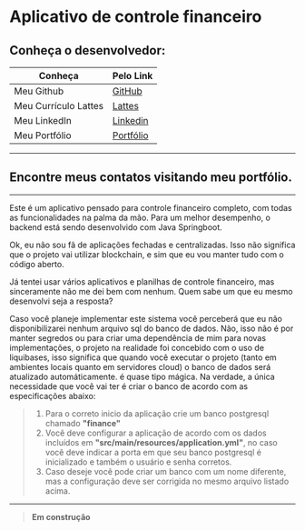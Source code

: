 # Aplicativo de controle financeiro

## Conheça o desenvolvedor:

| Conheça | Pelo Link |
| ----------- | ----------- |
| Meu Github | [GitHub](https://github.com/originwolf) |
| Meu Currículo Lattes | [Lattes](http://lattes.cnpq.br/8655373056969189) |
| Meu LinkedIn | [Linkedin](https://www.linkedin.com/in/pedro-martins-dev) |
| Meu Portfólio | [Portfólio](https://pedromartins.dev) |

---

## Encontre meus contatos visitando meu portfólio.

---

Este é um aplicativo pensado para controle financeiro completo, com todas as funcionalidades na palma da mão. Para um melhor desempenho, o backend está sendo desenvolvido com Java Springboot.

Ok, eu não sou fã de aplicações fechadas e centralizadas. Isso não significa que o projeto vai utilizar blockchain, e sim que eu vou manter tudo com o código aberto.

Já tentei usar vários aplicativos e planilhas de controle financeiro, mas sinceramente não me dei bem com nenhum. Quem sabe um que eu mesmo desenvolvi seja a resposta?

Caso você planeje implementar este sistema você perceberá que eu não disponibilizarei nenhum arquivo sql do banco de dados. Não, isso não é por manter segredos ou para criar uma dependência de mim para novas implementações, o projeto na realidade foi concebido com o uso de liquibases, isso significa que quando você executar o projeto (tanto em ambientes locais quanto em servidores cloud) o banco de dados será atualizado automáticamente. é quase tipo mágica. Na verdade, a única necessidade que você vai ter é criar o banco de acordo com as especificações abaixo:

> 1. Para o correto inicio da aplicação crie um banco postgresql chamado **"finance"**
> 2. Você deve configurar a aplicação de acordo com os dados incluídos em **"src/main/resources/application.yml"**, no caso você deve indicar a porta em que seu banco postgresql é inicializado e também o usuário e senha corretos.
> 3. Caso deseje você pode criar um banco com um nome diferente, mas a configuração deve ser corrigida no mesmo arquivo listado acima. 

---
> **Em construção**
